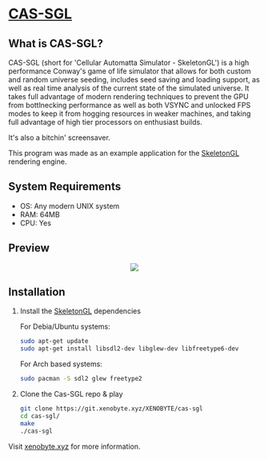 # [CAS-SGL](https://xenobyte.xyz/projects/?nav=cas-sgl)

## What is CAS-SGL?

  CAS-SGL (short for 'Cellular Automatta Simulator - SkeletonGL') is a high performance Conway's game of life
  simulator that allows for both custom and random universe seeding, includes seed saving and loading 
  support, as well as real time analysis of the current state of the simulated universe. It takes full advantage
  of modern rendering techniques to prevent the GPU from bottlnecking performance as well as both VSYNC and
  unlocked FPS modes to keep it from hogging resources in weaker machines, and taking full advantage of high
  tier processors on enthusiast builds.
  
  It's also a bitchin' screensaver. 

This program was made as an example application for the [SkeletonGL](https://xenobyte.xyz/projects/?nav=skeletongl) rendering engine. 

## System Requirements

* OS: Any modern UNIX system
* RAM: 64MB
* CPU: Yes


## Preview

<p align="center"><img src="https://i.imgur.com/YVkylYt.gif" /></p>


## Installation

1. Install the [SkeletonGL](https://xenobyte.xyz/projects/?nav=skeletongl) dependencies

    For Debia/Ubuntu systems:

    ```sh
    sudo apt-get update
    sudo apt-get install libsdl2-dev libglew-dev libfreetype6-dev
    ```
    
    For Arch based systems:
    
    ```sh
    sudo pacman -S sdl2 glew freetype2
    ```
    
2. Clone the Cas-SGL repo & play

    ```sh
    git clone https://git.xenobyte.xyz/XENOBYTE/cas-sgl
    cd cas-sgl/
    make
    ./cas-sgl
    ```
  Visit [xenobyte.xyz](https://xenobyte.xyz/projects/?nav=cas-sgl) for more information.

